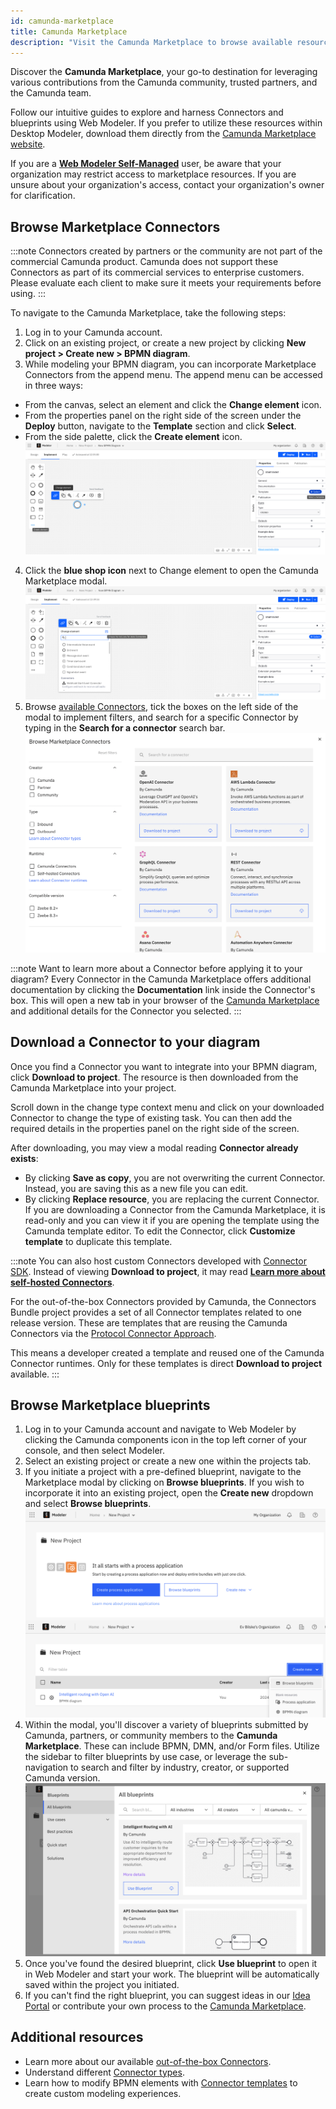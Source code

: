 ```yaml
---
id: camunda-marketplace
title: Camunda Marketplace
description: "Visit the Camunda Marketplace to browse available resources, and incorporate them into your project."
---
```


Discover the **Camunda Marketplace**, your go-to destination for leveraging various contributions from the Camunda community, trusted partners, and the Camunda team.

Follow our intuitive guides to explore and harness Connectors and blueprints using Web Modeler. If you prefer to utilize these resources within Desktop Modeler, download them directly from the [Camunda Marketplace website](https://marketplace.camunda.com).

If you are a **[Web Modeler Self-Managed](/self-managed/modeler/web-modeler/installation.md)** user, be aware that your organization may restrict access to marketplace resources. If you are unsure about your organization's access, contact your organization's owner for clarification.

## Browse Marketplace Connectors

:::note
Connectors created by partners or the community are not part of the commercial Camunda product. Camunda does not support these Connectors as part of its commercial services to enterprise customers. Please evaluate each client to make sure it meets your requirements before using.
:::

To navigate to the Camunda Marketplace, take the following steps:

1. Log in to your Camunda account.
2. Click on an existing project, or create a new project by clicking **New project > Create new > BPMN diagram**.
3. While modeling your BPMN diagram, you can incorporate Marketplace Connectors from the append menu. The append menu can be accessed in three ways:

- From the canvas, select an element and click the **Change element** icon.
- From the properties panel on the right side of the screen under the **Deploy** button, navigate to the **Template** section and click **Select**.
- From the side palette, click the **Create element** icon.
  ![change element](./img/change-element.png)

4. Click the **blue shop icon** next to Change element to open the Camunda Marketplace modal.
   ![marketplace icon](./img/marketplace-icon.png)
5. Browse [available Connectors](/components/connectors/out-of-the-box-connectors/available-connectors-overview.md), tick the boxes on the left side of the modal to implement filters, and search for a specific Connector by typing in the **Search for a connector** search bar.
   ![camunda marketplace](./img/connector-marketplace.png)

:::note
Want to learn more about a Connector before applying it to your diagram? Every Connector in the Camunda Marketplace offers additional documentation by clicking the **Documentation** link inside the Connector's box. This will open a new tab in your browser of the [Camunda Marketplace](https://marketplace.camunda.com/) and additional details for the Connector you selected.
:::

## Download a Connector to your diagram

Once you find a Connector you want to integrate into your BPMN diagram, click **Download to project**. The resource is then downloaded from the Camunda Marketplace into your project.

Scroll down in the change type context menu and click on your downloaded Connector to change the type of existing task. You can then add the required details in the properties panel on the right side of the screen.

After downloading, you may view a modal reading **Connector already exists**:

- By clicking **Save as copy**, you are not overwriting the current Connector. Instead, you are saving this as a new file you can edit.
- By clicking **Replace resource**, you are replacing the current Connector. If you are downloading a Connector from the Camunda Marketplace, it is read-only and you can view it if you are opening the template using the Camunda template editor. To edit the Connector, click **Customize template** to duplicate this template.

:::note
You can also host custom Connectors developed with [Connector SDK](/components/connectors/custom-built-connectors/connector-sdk.md). Instead of viewing **Download to project**, it may read [**Learn more about self-hosted Connectors**](/guides/host-custom-connector.md).

For the out-of-the-box Connectors provided by Camunda, the Connectors Bundle project provides a set of all Connector templates related to one release version. These are templates that are reusing the Camunda Connectors via the [Protocol Connector Approach](/components/connectors/protocol/rest.md).

This means a developer created a template and reused one of the Camunda Connector runtimes. Only for these templates is direct **Download to project** available.
:::

## Browse Marketplace blueprints

1. Log in to your Camunda account and navigate to Web Modeler by clicking the Camunda components icon in the top left corner of your console, and then select Modeler.
2. Select an existing project or create a new one within the projects tab.
3. If you initiate a project with a pre-defined blueprint, navigate to the Marketplace modal by clicking on **Browse blueprints**. If you wish to incorporate it into an existing project, open the **Create new** dropdown and select **Browse blueprints**.
   ![Browse-blueprints-ctas](./img/browse-blueprints-ctas.png)
4. Within the modal, you'll discover a variety of blueprints submitted by Camunda, partners, or community members to the **Camunda Marketplace**. These can include BPMN, DMN, and/or Form files. Utilize the sidebar to filter blueprints by use case, or leverage the sub-navigation to search and filter by industry, creator, or supported Camunda version.
   ![Marketplace-modal-blueprints](./img/marketplace-modal-blueprints.png)
5. Once you've found the desired blueprint, click **Use blueprint** to open it in Web Modeler and start your work. The blueprint will be automatically saved within the project you initiated.
6. If you can't find the right blueprint, you can suggest ideas in our [Idea Portal](https://marketplace.camunda.com/en-US/pages/connectorsIdeaPortal) or contribute your own process to the [Camunda Marketplace](https://marketplace.camunda.com/en-US/pages/submissionMenu).

## Additional resources

- Learn more about our available [out-of-the-box Connectors](/components/connectors/out-of-the-box-connectors/available-connectors-overview.md).
- Understand different [Connector types](/components/connectors/connector-types.md).
- Learn how to modify BPMN elements with [Connector templates](/components/connectors/custom-built-connectors/connector-templates.md) to create custom modeling experiences.
